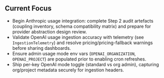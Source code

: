 ## Current Focus
- Begin Anthropic usage integration: complete Step 2 audit artefacts (coupling inventory, schema compatibility matrix) and prepare for provider abstraction design review.
- Validate OpenAI usage ingestion accuracy with telemetry (see `IngestionTelemetry`) and resolve pricing/pricing-fallback warnings before sharing dashboards.
- Ensure admin usage mode env vars (`OPENAI_ORGANIZATION`, `OPENAI_PROJECT`) are populated prior to enabling cron refreshes.
- Ship per-key OpenAI mode toggle (standard vs org admin), capturing org/project metadata securely for ingestion headers.
